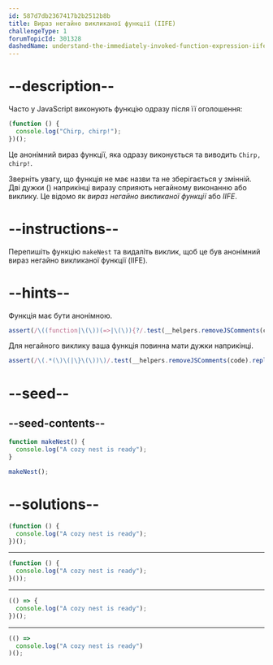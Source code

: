 ```yaml
---
id: 587d7db2367417b2b2512b8b
title: Вираз негайно викликаної функції (IIFE)
challengeType: 1
forumTopicId: 301328
dashedName: understand-the-immediately-invoked-function-expression-iife
---
```


# --description--

Часто у JavaScript виконують функцію одразу після її оголошення:

```js
(function () {
  console.log("Chirp, chirp!");
})();
```

Це анонімний вираз функції, яка одразу виконується та виводить `Chirp, chirp!`.

Зверніть увагу, що функція не має назви та не зберігається у змінній. Дві дужки () наприкінці виразу сприяють негайному виконанню або виклику. Це відомо як <dfn>вираз негайно викликаної функції</dfn> або <dfn>IIFE</dfn>.

# --instructions--

Перепишіть функцію `makeNest` та видаліть виклик, щоб це був анонімний вираз негайно викликаної функції (IIFE).

# --hints--

Функція має бути анонімною.

```js
assert(/\((function|\(\))(=>|\(\)){?/.test(__helpers.removeJSComments(code).replace(/\s/g, '')));
```

Для негайного виклику ваша функція повинна мати дужки наприкінці.

```js
assert(/\(.*(\)\(|\}\(\))\)/.test(__helpers.removeJSComments(code).replace(/[\s;]/g, '')));
```

# --seed--

## --seed-contents--

```js
function makeNest() {
  console.log("A cozy nest is ready");
}

makeNest();
```

# --solutions--

```js
(function () {
  console.log("A cozy nest is ready");
})();
```

---

```js
(function () {
  console.log("A cozy nest is ready");
}());
```

---

```js
(() => {
  console.log("A cozy nest is ready");
})();
```

---

```js
(() =>
  console.log("A cozy nest is ready")
)();
```
